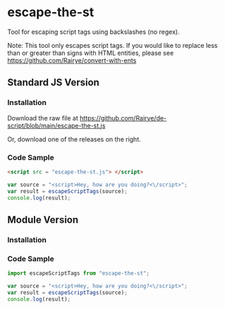 # escape-the-st

Tool for escaping script tags using backslashes (no regex). 

Note: This tool only escapes script tags. If you would like to replace less than or greater than signs with HTML entities, please see https://github.com/Rairye/convert-with-ents

## Standard JS Version 

### Installation

Download the raw file at https://github.com/Rairye/de-script/blob/main/escape-the-st.js

Or, download one of the releases on the right.

### Code Sample

```html
<script src = "escape-the-st.js"> </script>
```
```javascript
var source = "<script>Hey, how are you doing?<\/script>";
var result = escapeScriptTags(source);
console.log(result);
```
## Module Version 

### Installation

### Code Sample

```javascript
import escapeScriptTags from "escape-the-st";

var source = "<script>Hey, how are you doing?<\/script>";
var result = escapeScriptTags(source);
console.log(result);
```
